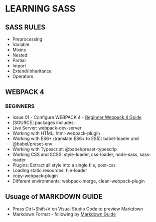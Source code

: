 # LEARNING SASS

## SASS RULES
* Preprocessing
* Variable
* Mixins
* Nested
* Partial
* Import
* Extend/Inheritance
* Operators

## WEBPACK 4

### BEGINNERS
* Issue 01 - Configure WEBPACK 4 - [Beginner Webpack 4 Guide](https://hackernoon.com/lets-start-with-webpack-4-91a0f1dba02e)
* [SOURCE] packages includes:
* Live Server: webpack-dev-server
* Working with HTML: html-webpack-plugin
* Working with ES6+ (translate ES6+ to ES5): babel-loader and @babel/preset-env
* Working with Typescript: @babel/preset-typescrip
* Working CSS and SCSS: style-loader, css-loader, node-sass, sass-loader
* Plugins: Extract all style into a single file, post-css
* Loading static resources: file-loader
* copy-webpack-plugin
* Different environments: webpack-merge, clean-webpack-plugin



## Usuage of MARKDOWN  GUIDE
* Press Ctrl+Shift+V on Visual Studio Code to preview Markdown
* Markdown Format - following by [Markdown Guide](https://www.markdownguide.org/basic-syntax/#links)